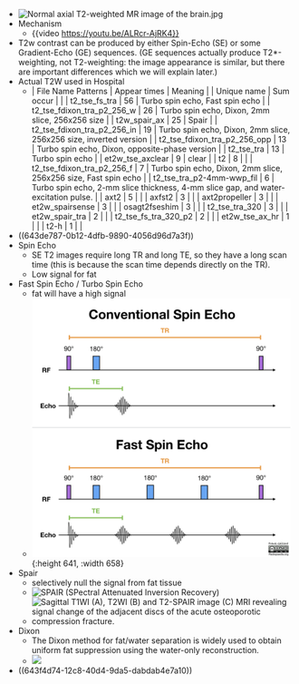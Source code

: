 - ![Normal axial T2-weighted MR image of the brain.jpg](https://upload.wikimedia.org/wikipedia/commons/b/b7/Normal_axial_T2-weighted_MR_image_of_the_brain.jpg)
- Mechanism
	- {{video https://youtu.be/ALRcr-AjRK4}}
- T2w contrast can be produced by either Spin-Echo (SE) or some Gradient-Echo (GE) sequences. (GE sequences actually produce T2*-weighting, not T2-weighting: the image appearance is similar, but there are important differences which we will explain later.)
- Actual T2W used in Hospital
	- | File Name Patterns | Appear times | Meaning |
	  | Unique name | Sum occur |  |
	  | t2_tse_fs_tra | 56 | Turbo spin echo, Fast spin echo |
	  | t2_tse_fdixon_tra_p2_256_w | 26 | Turbo spin echo, Dixon, 2mm slice, 256x256 size |
	  | t2w_spair_ax | 25 | Spair |
	  | t2_tse_fdixon_tra_p2_256_in | 19 | Turbo spin echo, Dixon, 2mm slice, 256x256 size, inverted version |
	  | t2_tse_fdixon_tra_p2_256_opp | 13 | Turbo spin echo, Dixon, opposite-phase version |
	  | t2_tse_tra | 13 | Turbo spin echo |
	  | et2w_tse_axclear | 9 | clear |
	  | t2 | 8 |  |
	  | t2_tse_fdixon_tra_p2_256_f | 7 | Turbo spin echo, Dixon, 2mm slice, 256x256 size, Fast spin echo |
	  | t2_tse_tra_p2-4mm-wwp_fil | 6 | Turbo spin echo, 2-mm slice thickness, 4-mm slice gap, and water-excitation pulse. |
	  | axt2 | 5 |  |
	  | axfst2 | 3 |  |
	  | axt2propeller | 3 |  |
	  | et2w_spairsense | 3 |  |
	  | osagt2fseshim | 3 |  |
	  | t2_tse_tra_320 | 3 |  |
	  | et2w_spair_tra | 2 |  |
	  | t2_tse_fs_tra_320_p2 | 2 |  |
	  | et2w_tse_ax_hr | 1 |  |
	  | t2-h | 1 |  |
- ((643de787-0b12-4dfb-9890-4056d96d7a3f))
- Spin Echo
	- SE T2 images require long TR and long TE, so they have a long scan time (this is because the scan time depends directly on the TR).
	- Low signal for fat
- Fast Spin Echo / Turbo Spin Echo
	- fat will have a high signal
	- ![mri-physics-diagrams-1.png](../assets/mri-physics-diagrams-1_1681868568872_0.png){:height 641, :width 658}
- Spair
	- selectively null the signal from fat tissue
	- ![SPAIR (SPectral Attenuated Inversion Recovery)](https://mriquestions.com/uploads/3/4/5/7/34572113/published/8560997.gif?1482233491)
	- ![Sagittal T1WI (A), T2WI (B) and T2-SPAIR image (C) MRI revealing signal change of the adjacent discs of the acute osteoporotic compression fracture.](https://www.researchgate.net/publication/273287770/figure/fig1/AS:671514340896770@1537112903241/Sagittal-T1WI-A-T2WI-B-and-T2-SPAIR-image-C-MRI-revealing-signal-change-of-the.png)
- Dixon
	- The Dixon method for fat/water separation is widely used to obtain uniform fat suppression using the water-only reconstruction.
	- ![](https://media.springernature.com/lw685/springer-static/image/art%3A10.1007%2Fs00261-022-03546-w/MediaObjects/261_2022_3546_Figa_HTML.png)
- ((643f4d74-12c8-40d4-9da5-dabdab4e7a10))